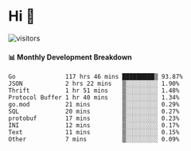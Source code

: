 # Hi 👋
 
![visitors](https://visitor-badge.glitch.me/badge?page_id=sorcererxw.sorcererx)

#### 📊 Monthly Development Breakdown

<!--START_SECTION:waka-->
```text
Go              117 hrs 46 mins █████████▒ 93.87%
JSON            2 hrs 22 mins   ▒░░░░░░░░░ 1.90%
Thrift          1 hr 51 mins    ▒░░░░░░░░░ 1.48%
Protocol Buffer 1 hr 40 mins    ▒░░░░░░░░░ 1.34%
go.mod          21 mins         ▒░░░░░░░░░ 0.29%
SQL             20 mins         ▒░░░░░░░░░ 0.27%
protobuf        17 mins         ▒░░░░░░░░░ 0.23%
INI             12 mins         ▒░░░░░░░░░ 0.17%
Text            11 mins         ▒░░░░░░░░░ 0.15%
Other           7 mins          ▒░░░░░░░░░ 0.09%
```
<!--END_SECTION:waka-->
